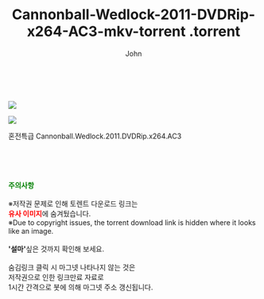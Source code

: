 ﻿---
layout: post
title:  "                   Cannonball-Wedlock-2011-DVDRip-x264-AC3-mkv-torrent                .torrent"
author: John
categories: [ 영화 ]
tags: [  ]
image: https://torrentrj58.com/uploadfile/full/d04caa8af1e295430d9d8facae4a74ae40826599.jpg"/></p><p><img src="https://torrentrj58.com/uploadfile/full/7c29129906ad286f4f091ea632c72c9c5b5d1e03.jpg 
description: "                   Cannonball-Wedlock-2011-DVDRip-x264-AC3-mkv-torrent                 torrent 정보 공유"
toc: true
toc_sticky: true
---

<br>
<p><img src="https://torrentrj58.com/uploadfile/full/d04caa8af1e295430d9d8facae4a74ae40826599.jpg"/></p><p><img src="https://torrentrj58.com/uploadfile/full/7c29129906ad286f4f091ea632c72c9c5b5d1e03.jpg"/></p>
 혼전특급 Cannonball.Wedlock.2011.DVDRip.x264.AC3  
    
<br><br><br>
<p data-ke-size="size16"><b><span style="color: green;">주의사항</span></b><br /><br />※저작권 문제로 인해 토렌트 다운로드 링크는<br /><b><span style="color: red;">유사 이미지</span></b>에 숨겨뒀습니다.<br />※Due to copyright issues, the torrent download link is hidden where it looks like an image.<br /><br /><b>'설마'</b>싶은 것까지 확인해 보세요.<br /><br />숨김링크 클릭 시 마그넷 나타나지 않는 것은<br />저작권으로 인한 링크만료 자료로<br />1시간 간격으로 봇에 의해 마그넷 주소 갱신됩니다.</p>
